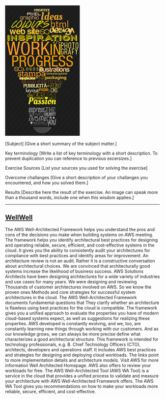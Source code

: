 

![Work in Progress](../00_includes/AWS-12%20Well%20Architected%20Framework/Work%20in%20Progress.PNG)

[Subject]
[Give a short summary of the subject matter.]

Key terminology
[Write a list of key terminology with a short description. To prevent duplication you can reference to previous excersizes.]

Exercise
Sources
[List your sources you used for solving the exercise]

Overcome challanges
[Give a short description of your challanges you encountered, and how you solved them.]

Results
[Describe here the result of the exercise. An image can speak more than a thousand words, include one when this wisdom applies.]

---
[WellWell](https://d1.awsstatic.com/whitepapers/de_DE/architecture/AWS_Well-Architected_Framework.pdf)
---
The AWS Well-Architected Framework helps you understand the pros and cons of the decisions you make when building systems on AWS
meeting. The framework helps you identify architectural best practices for designing and operating reliable, secure, efficient, and cost-effective systems in the cloud. It gives you the ability to consistently audit your architectures for compliance with best practices and identify areas for improvement. An architecture review is not an audit. Rather it is
a constructive conversation about architectural choices.
We are convinced that architecturally good systems increase the likelihood
of business success.
AWS Solutions Architects have been designing architectures for a wide variety of industries and use cases for many years. We were designing and reviewing
Thousands of customer architectures involved on AWS. So we know the proven ones
Methods and core strategies for successful system architectures in the cloud.
The AWS Well-Architected Framework documents fundamental questions that
They clarify whether an architecture is flawless using best practices for the cloud
is compatible. The framework gives you a unified approach
to evaluate the properties you have of modern cloud-based systems
expect, as well as suggestions for realizing these properties. AWS developed
is constantly evolving, and we, too, are constantly learning new things through working with our customers. And as our knowledge grows, we can always be more precise
define what characterizes a good architectural structure.
This framework is intended for technology professionals, e.g. B. Chief Technology Officers (CTO), architects, developers and operations staff. It includes AWS best practices and strategies for designing and deploying cloud workloads. The links point to more implementation details and architecture models. Visit AWS for more information
Well Architected Homepage.
AWS also offers to review your workloads for free. The AWS Well-Architected Tool (AWS WA Tool) is a service in the cloud that provides a unified process
to validate and measure your architecture with AWS Well-Architected Framework
offers. The AWS WA Tool gives you recommendations on how to make your workloads more reliable, secure, efficient, and cost-effective.